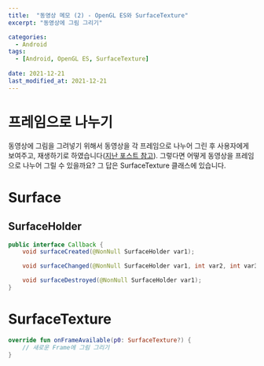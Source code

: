 ```yaml
---
title:  "동영상 메모 (2) - OpenGL ES와 SurfaceTexture"
excerpt: "동영상에 그림 그리기"

categories:
  - Android
tags:
  - [Android, OpenGL ES, SurfaceTexture]
 
date: 2021-12-21
last_modified_at: 2021-12-21
---
```


# 프레임으로 나누기

동영상에 그림을 그려넣기 위해서 동영상을 각 프레임으로 나누어 그린 후 사용자에게 보여주고, 재생하기로 하였습니다([지난 포스트 참고](https://crewdaniel.github.io/posts/boomerang/)).
그렇다면 어떻게 동영상을 프레임으로 나누어 그릴 수 있을까요? 그 답은 SurfaceTexture 클래스에 있습니다.

# Surface


## SurfaceHolder

```java
public interface Callback {
    void surfaceCreated(@NonNull SurfaceHolder var1);

    void surfaceChanged(@NonNull SurfaceHolder var1, int var2, int var3, int var4);

    void surfaceDestroyed(@NonNull SurfaceHolder var1);
}
```

# SurfaceTexture

```kotlin
override fun onFrameAvailable(p0: SurfaceTexture?) {
    // 새로운 Frame에 그림 그리기
}
```